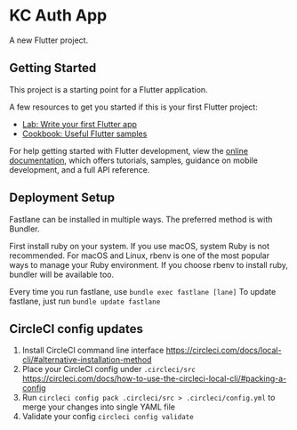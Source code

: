 # KC Auth App

A new Flutter project.

## Getting Started

This project is a starting point for a Flutter application.

A few resources to get you started if this is your first Flutter project:

- [Lab: Write your first Flutter app](https://docs.flutter.dev/get-started/codelab)
- [Cookbook: Useful Flutter samples](https://docs.flutter.dev/cookbook)

For help getting started with Flutter development, view the
[online documentation](https://docs.flutter.dev/), which offers tutorials,
samples, guidance on mobile development, and a full API reference.

## Deployment Setup

Fastlane can be installed in multiple ways. The preferred method is with Bundler.

First install ruby on your system. If you use macOS, system Ruby is not recommended. For macOS and Linux, rbenv is one of the most popular ways to manage your Ruby environment.
If you choose rbenv to install ruby, bundler will be available too.

Every time you run fastlane, use `bundle exec fastlane [lane]`
To update fastlane, just run `bundle update fastlane`

## CircleCI config updates

1. Install CircleCI command line interface https://circleci.com/docs/local-cli/#alternative-installation-method
2. Place your CircleCI config under `.circleci/src` https://circleci.com/docs/how-to-use-the-circleci-local-cli/#packing-a-config
3. Run `circleci config pack .circleci/src > .circleci/config.yml` to merge your changes into single YAML file
4. Validate your config `circleci config validate`
